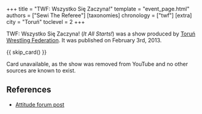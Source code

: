 +++
title = "TWF: Wszystko Się Zaczyna!"
template = "event_page.html"
authors = ["Sewi The Referee"]
[taxonomies]
chronology = ["twf"]
[extra]
city = "Toruń"
toclevel = 2
+++

TWF: Wszystko Się Zaczyna! (_It All Starts!_) was a show produced by [Toruń Wrestling Federation](@/o/twf.md). It was published on February 3rd, 2013.  

{{ skip_card() }}

Card unavailable, as the show was removed from YouTube and no other sources are known to exist.

## References

* [Attitude forum post](https://forum.wrestling.pl/topic/32097-twf-wszystko-się-zaczyna)
